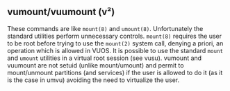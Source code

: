 ## vumount/vuumount (v²)

These commands are like `mount(8)` and `umount(8)`.
Unfortunately the standard utilities perform unnecessary controls.
`mount(8)` requires the user to be root before trying to use the `mount(2)`
system call, denying a priori, an operation which is allowed in VUOS.
It is possible to use the standard `mount` and `umount` utilities in  a virtual root session (see vusu).
vumount and vuumount are not setuid (unlike mount/umount) and
permit to mount/unmount partitions (and services) if the user is allowed to
do it (as it is the case in umvu) avoiding the need to virtualize the user.
